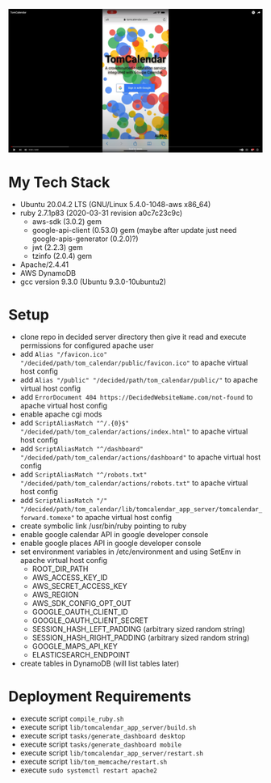 [![TomCalendar](help/youtube_screenshot.png?raw=true "TomCalendar")](https://www.youtube.com/watch?v=AnKuT0GGpAU "TomCalendar")

# My Tech Stack

* Ubuntu 20.04.2 LTS (GNU/Linux 5.4.0-1048-aws x86_64)
* ruby 2.7.1p83 (2020-03-31 revision a0c7c23c9c)
  * aws-sdk (3.0.2) gem
  * google-api-client (0.53.0) gem (maybe after update just need google-apis-generator (0.2.0)?)
  * jwt (2.2.3) gem
  * tzinfo (2.0.4) gem
* Apache/2.4.41
* AWS DynamoDB
* gcc version 9.3.0 (Ubuntu 9.3.0-10ubuntu2)

# Setup

* clone repo in decided server directory then give it read and execute permissions for configured apache user
* add `Alias "/favicon.ico" "/decided/path/tom_calendar/public/favicon.ico"` to apache virtual host config
* add `Alias "/public" "/decided/path/tom_calendar/public/"` to apache virtual host config
* add `ErrorDocument 404 https://DecidedWebsiteName.com/not-found` to apache virtual host config
* enable apache cgi mods
* add `ScriptAliasMatch "^/.{0}$" "/decided/path/tom_calendar/actions/index.html"` to apache virtual host config
* add `ScriptAliasMatch "^/dashboard" "/decided/path/tom_calendar/actions/dashboard"` to apache virtual host config
* add `ScriptAliasMatch "^/robots.txt" "/decided/path/tom_calendar/actions/robots.txt"` to apache virtual host config
* add `ScriptAliasMatch "/" "/decided/path/tom_calendar/lib/tomcalendar_app_server/tomcalendar_forward.tomexe"` to apache virtual host config
* create symbolic link /usr/bin/ruby pointing to ruby
* enable google calendar API in google developer console
* enable google places API in google developer console
* set environment variables in /etc/environment and using SetEnv in apache virtual host config
  * ROOT_DIR_PATH
  * AWS_ACCESS_KEY_ID
  * AWS_SECRET_ACCESS_KEY
  * AWS_REGION
  * AWS_SDK_CONFIG_OPT_OUT
  * GOOGLE_OAUTH_CLIENT_ID
  * GOOGLE_OAUTH_CLIENT_SECRET
  * SESSION_HASH_LEFT_PADDING (arbitrary sized random string)
  * SESSION_HASH_RIGHT_PADDING (arbitrary sized random string)
  * GOOGLE_MAPS_API_KEY
  * ELASTICSEARCH_ENDPOINT
* create tables in DynamoDB (will list tables later)

# Deployment Requirements

* execute script `compile_ruby.sh`
* execute script `lib/tomcalendar_app_server/build.sh`
* execute script `tasks/generate_dashboard desktop`
* execute script `tasks/generate_dashboard mobile`
* execute script `lib/tomcalendar_app_server/restart.sh`
* execute script `lib/tom_memcache/restart.sh`
* execute `sudo systemctl restart apache2`
